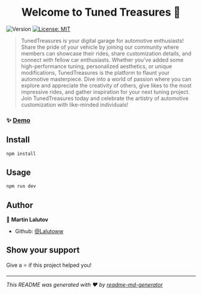<h1 align="center">Welcome to Tuned Treasures 👋</h1>
<p>
  <img alt="Version" src="https://img.shields.io/badge/version-1.0.0-blue.svg?cacheSeconds=2592000" />
  <a href="#" target="_blank">
    <img alt="License: MIT" src="https://img.shields.io/badge/License-MIT-yellow.svg" />
  </a>
</p>

> TunedTreasures is your digital garage for automotive enthusiasts! Share the pride of your vehicle by joining our community where members can showcase their rides, share customization details, and connect with fellow car enthusiasts. Whether you've added some high-performance tuning, personalized aesthetics, or unique modifications, TunedTreasures is the platform to flaunt your automotive masterpiece. Dive into a world of passion where you can explore and appreciate the creativity of others, give likes to the most impressive rides, and gather inspiration for your next tuning project. Join TunedTreasures today and celebrate the artistry of automotive customization with like-minded individuals!

### ✨ [Demo](https://tunedtreasures.web.app/)

## Install

```sh
npm install
```

## Usage

```sh
npm run dev
```

## Author

👤 **Martin Lalutov**

* Github: [@Lalutoww](https://github.com/Lalutoww)

## Show your support

Give a ⭐️ if this project helped you!

***
_This README was generated with ❤️ by [readme-md-generator](https://github.com/kefranabg/readme-md-generator)_